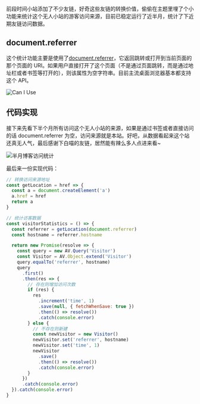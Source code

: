 [pixiv: 72472256]: # 'https://chanshiyu.com/poi/2019/35.jpg'

前段时间小站添加了不少友链，好奇这些友链的转换价值，偷偷在主题里埋了个小功能来统计这个无人小站的游客访问来源，目前已稳定运行了近半月，统计了下近期友链访问数据。

## document.referrer

这个统计功能主要是使用了[document.referrer](https://developer.mozilla.org/zh-CN/docs/Web/API/Document/referrer)，它返回跳转或打开到当前页面的那个页面的 URI。如果用户直接打开了这个页面（不是通过页面跳转，而是通过地址栏或者书签等打开的），则该属性为空字符串。目前主流桌面浏览器基本都支持这个 API。

![Can I Use](https://chanshiyu.com/poi/2019/Can_I_Use.png#full)

## 代码实现

接下来先看下半个月所有访问这个无人小站的来源，如果是通过书签或者直接访问的话 document.referrer 为空，访问来源就是本站。好吧，从数据看起来这个站还真无人气，最后感谢下白喵的友链，居然能有辣么多人点进来看~

![半月博客访问统计](https://chanshiyu.com/poi/2019/半月访问统计.png#full)

最后来一份实现代码：

```javascript
// 转换访问来源地址
const getLocation = href => {
  const a = document.createElement('a')
  a.href = href
  return a
}

// 统计访客数据
const visitorStatistics = () => {
  const referrer = getLocation(document.referrer)
  const hostname = referrer.hostname

  return new Promise(resolve => {
    const query = new AV.Query('Visitor')
    const Visitor = AV.Object.extend('Visitor')
    query.equalTo('referrer', hostname)
    query
      .first()
      .then(res => {
        // 存在则增加访问次数
        if (res) {
          res
            .increment('time', 1)
            .save(null, { fetchWhenSave: true })
            .then(() => resolve())
            .catch(console.error)
        } else {
          // 不存在则新建
          const newVisitor = new Visitor()
          newVisitor.set('referrer', hostname)
          newVisitor.set('time', 1)
          newVisitor
            .save()
            .then(() => resolve())
            .catch(console.error)
        }
      })
      .catch(console.error)
  }).catch(console.error)
}
```
